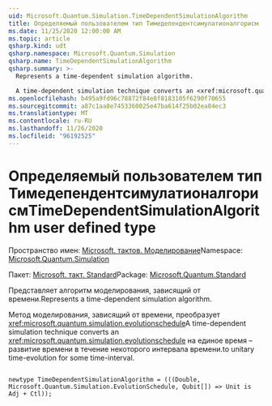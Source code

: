 ```yaml
---
uid: Microsoft.Quantum.Simulation.TimeDependentSimulationAlgorithm
title: Определяемый пользователем тип Тимедепендентсимулатионалгорисм
ms.date: 11/25/2020 12:00:00 AM
ms.topic: article
qsharp.kind: udt
qsharp.namespace: Microsoft.Quantum.Simulation
qsharp.name: TimeDependentSimulationAlgorithm
qsharp.summary: >-
  Represents a time-dependent simulation algorithm.

  A time-dependent simulation technique converts an <xref:microsoft.quantum.simulation.evolutionschedule> to unitary time-evolution for some time-interval.
ms.openlocfilehash: b495a9fd96c78872f84e8f8183105f6290f70655
ms.sourcegitcommit: a87c1aa8e7453360025e47ba614f25b02ea84ec3
ms.translationtype: MT
ms.contentlocale: ru-RU
ms.lasthandoff: 11/26/2020
ms.locfileid: "96192525"
---
```

# <a name="timedependentsimulationalgorithm-user-defined-type"></a><span data-ttu-id="92721-102">Определяемый пользователем тип Тимедепендентсимулатионалгорисм</span><span class="sxs-lookup"><span data-stu-id="92721-102">TimeDependentSimulationAlgorithm user defined type</span></span>

<span data-ttu-id="92721-103">Пространство имен: [Microsoft. тактов. Моделирование](xref:Microsoft.Quantum.Simulation)</span><span class="sxs-lookup"><span data-stu-id="92721-103">Namespace: [Microsoft.Quantum.Simulation](xref:Microsoft.Quantum.Simulation)</span></span>

<span data-ttu-id="92721-104">Пакет: [Microsoft. такт. Standard](https://nuget.org/packages/Microsoft.Quantum.Standard)</span><span class="sxs-lookup"><span data-stu-id="92721-104">Package: [Microsoft.Quantum.Standard](https://nuget.org/packages/Microsoft.Quantum.Standard)</span></span>


<span data-ttu-id="92721-105">Представляет алгоритм моделирования, зависящий от времени.</span><span class="sxs-lookup"><span data-stu-id="92721-105">Represents a time-dependent simulation algorithm.</span></span>

<span data-ttu-id="92721-106">Метод моделирования, зависящий от времени, преобразует <xref:microsoft.quantum.simulation.evolutionschedule></span><span class="sxs-lookup"><span data-stu-id="92721-106">A time-dependent simulation technique converts an <xref:microsoft.quantum.simulation.evolutionschedule></span></span>
<span data-ttu-id="92721-107">на единое время – развитие времени в течение некоторого интервала времени.</span><span class="sxs-lookup"><span data-stu-id="92721-107">to unitary time-evolution for some time-interval.</span></span>

```qsharp

newtype TimeDependentSimulationAlgorithm = (((Double, Microsoft.Quantum.Simulation.EvolutionSchedule, Qubit[]) => Unit is Adj + Ctl));
```

